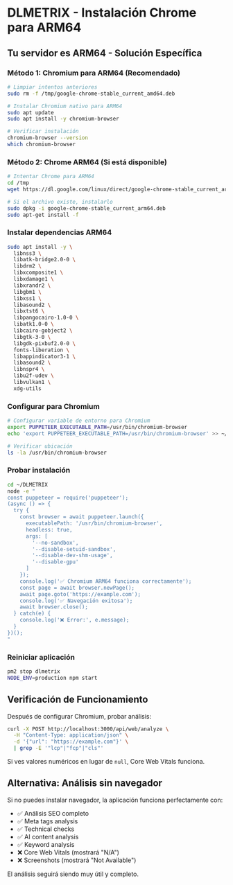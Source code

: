 # DLMETRIX - Instalación Chrome para ARM64

## Tu servidor es ARM64 - Solución Específica

### Método 1: Chromium para ARM64 (Recomendado)

```bash
# Limpiar intentos anteriores
sudo rm -f /tmp/google-chrome-stable_current_amd64.deb

# Instalar Chromium nativo para ARM64
sudo apt update
sudo apt install -y chromium-browser

# Verificar instalación
chromium-browser --version
which chromium-browser
```

### Método 2: Chrome ARM64 (Si está disponible)

```bash
# Intentar Chrome para ARM64
cd /tmp
wget https://dl.google.com/linux/direct/google-chrome-stable_current_arm64.deb

# Si el archivo existe, instalarlo
sudo dpkg -i google-chrome-stable_current_arm64.deb
sudo apt-get install -f
```

### Instalar dependencias ARM64

```bash
sudo apt install -y \
  libnss3 \
  libatk-bridge2.0-0 \
  libdrm2 \
  libxcomposite1 \
  libxdamage1 \
  libxrandr2 \
  libgbm1 \
  libxss1 \
  libasound2 \
  libxtst6 \
  libpangocairo-1.0-0 \
  libatk1.0-0 \
  libcairo-gobject2 \
  libgtk-3-0 \
  libgdk-pixbuf2.0-0 \
  fonts-liberation \
  libappindicator3-1 \
  libasound2 \
  libnspr4 \
  libu2f-udev \
  libvulkan1 \
  xdg-utils
```

### Configurar para Chromium

```bash
# Configurar variable de entorno para Chromium
export PUPPETEER_EXECUTABLE_PATH=/usr/bin/chromium-browser
echo 'export PUPPETEER_EXECUTABLE_PATH=/usr/bin/chromium-browser' >> ~/.bashrc

# Verificar ubicación
ls -la /usr/bin/chromium-browser
```

### Probar instalación

```bash
cd ~/DLMETRIX
node -e "
const puppeteer = require('puppeteer');
(async () => {
  try {
    const browser = await puppeteer.launch({
      executablePath: '/usr/bin/chromium-browser',
      headless: true,
      args: [
        '--no-sandbox', 
        '--disable-setuid-sandbox',
        '--disable-dev-shm-usage',
        '--disable-gpu'
      ]
    });
    console.log('✅ Chromium ARM64 funciona correctamente');
    const page = await browser.newPage();
    await page.goto('https://example.com');
    console.log('✅ Navegación exitosa');
    await browser.close();
  } catch(e) {
    console.log('❌ Error:', e.message);
  }
})();
"
```

### Reiniciar aplicación

```bash
pm2 stop dlmetrix
NODE_ENV=production npm start
```

## Verificación de Funcionamiento

Después de configurar Chromium, probar análisis:

```bash
curl -X POST http://localhost:3000/api/web/analyze \
  -H "Content-Type: application/json" \
  -d '{"url": "https://example.com"}' \
  | grep -E '"lcp"|"fcp"|"cls"'
```

Si ves valores numéricos en lugar de `null`, Core Web Vitals funciona.

## Alternativa: Análisis sin navegador

Si no puedes instalar navegador, la aplicación funciona perfectamente con:
- ✅ Análisis SEO completo
- ✅ Meta tags analysis  
- ✅ Technical checks
- ✅ AI content analysis
- ✅ Keyword analysis
- ❌ Core Web Vitals (mostrará "N/A")
- ❌ Screenshots (mostrará "Not Available")

El análisis seguirá siendo muy útil y completo.